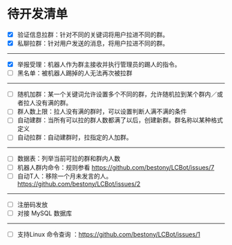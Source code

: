 # 待开发清单

 - [x] 验证信息拉群：针对不同的关键词将用户拉进不同的群。
 - [x] 私聊拉群：针对用户发送的消息，将用户拉进不同的群。
 ------------
 - [x] 举报受理：机器人作为群主接收并执行管理员的踢人的指令。
 - [ ] 黑名单：被机器人踢掉的人无法再次被拉群
 ------------
 - [ ] 随机加群：某一个关键词允许设置多个不同的群，允许随机拉到某个群内／或者拉人没有满的群。
 - [ ] 群人数上限：拉人没有满的群时，可以设置判断人满不满的条件
 - [ ] 自动建群：当所有可以拉的群人数都满了以后，创建新群。群名称以某种格式定义
 - [ ] 自动拉群：自动建群时，拉指定的人加群。
 ------------
 - [ ] 数据表：列举当前可拉的群和群内人数
 - [ ] 机器人群内命令：规则参看 https://github.com/bestony/LCBot/issues/7
 - [ ] 自动T人：移除一个月未发言的人。 https://github.com/bestony/LCBot/issues/2
 ------------
 - [ ] 注册码发放
 - [ ] 对接 MySQL 数据库
------------
 - [ ] 支持Linux 命令查询 ：https://github.com/bestony/LCBot/issues/1
 
